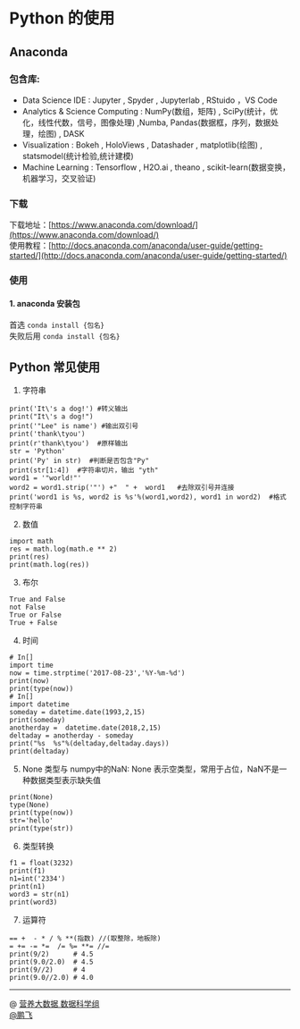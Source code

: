 # Python 的使用
## Anaconda
### 包含库:
 - Data Science IDE : Jupyter , Spyder , Jupyterlab , RStuido ，VS Code
 - Analytics & Science Computing : NumPy(数组，矩阵) , SciPy(统计，优化，线性代数，信号，图像处理) ,Numba, Pandas(数据框，序列，数据处理，绘图) , DASK
 - Visualization : Bokeh , HoloViews , Datashader , matplotlib(绘图) , statsmodel(统计检验,统计建模)
 - Machine Learning : Tensorflow , H2O.ai , theano , scikit-learn(数据变换，机器学习，交叉验证)

###  下载
下载地址：[https://www.anaconda.com/download/](https://www.anaconda.com/download/)   
使用教程：[http://docs.anaconda.com/anaconda/user-guide/getting-started/](http://docs.anaconda.com/anaconda/user-guide/getting-started/)

### 使用
#### 1. anaconda 安装包  
首选  `conda install {包名}  `   
失败后用  `conda install {包名}`

## Python 常见使用
1. 字符串
```
print('It\'s a dog!') #转义输出
print("It\'s a dog!")
print('"Lee" is name') #输出双引号
print('thank\tyou')
print(r'thank\tyou')  #原样输出
str = 'Python'
print('Py' in str)  #判断是否包含"Py"
print(str[1:4])  #字符串切片，输出 "yth"
word1 = '"world!"' 
word2 = word1.strip('"') +"  " +  word1   #去除双引号并连接 
print('word1 is %s, word2 is %s'%(word1,word2), word1 in word2)  #格式控制字符串
```

2. 数值
```
import math
res = math.log(math.e ** 2)
print(res)
print(math.log(res))
```

3. 布尔
```
True and False
not False
True or False
True + False
```

4. 时间
```
# In[]
import time
now = time.strptime('2017-08-23','%Y-%m-%d')
print(now)
print(type(now))
# In[]
import datetime
someday = datetime.date(1993,2,15)
print(someday)
anotherday =  datetime.date(2018,2,15)
deltaday = anotherday - someday
print("%s  %s"%(deltaday,deltaday.days))
print(deltaday)
```

5. None 类型与 numpy中的NaN: None 表示空类型，常用于占位，NaN不是一种数据类型表示缺失值
```
print(None)
type(None)
print(type(now))
str='hello'
print(type(str))
```

6. 类型转换
```
f1 = float(3232)
print(f1)
n1=int('2334')
print(n1)
word3 = str(n1)
print(word3)
``` 

7. 运算符
```
== +  - * / % **(指数) //(取整除，地板除)
= += -= *=  /= %= **= //=
print(9/2)      # 4.5
print(9.0/2.0)  # 4.5
print(9//2)     # 4
print(9.0//2.0) # 4.0
```




------------
@  [营养大数据 数据科学组](http://git.quietalk.cn/hnbd/data)      
[@鹏飞](http://git.hnbdata.cn/lipengfei)